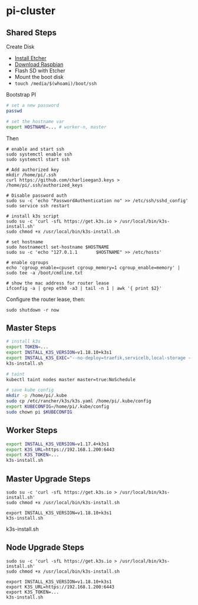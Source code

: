 # pi-cluster

## Shared Steps

Create Disk

* [Install Etcher](https://www.balena.io/etcher)
* [Download Raspbian](https://downloads.raspberrypi.org/raspbian_lite_latest)
* Flash SD with Etcher
* Mount the boot disk
* `touch /media/$(whoami)/boot/ssh`

Bootstrap PI

```bash
# set a new password
passwd

# set the hostname var
export HOSTNAME=... # worker-n, master
```

Then

```
# enable and start ssh
sudo systemctl enable ssh
sudo systemctl start ssh

# Add authorized key
mkdir /home/pi/.ssh
curl https://github.com/charlieegan3.keys > /home/pi/.ssh/authorized_keys

# Disable password auth
sudo su -c 'echo "PasswordAuthentication no" >> /etc/ssh/sshd_config'
sudo service ssh restart

# install k3s script
sudo su -c 'curl -sfL https://get.k3s.io > /usr/local/bin/k3s-install.sh'
sudo chmod +x /usr/local/bin/k3s-install.sh

# set hostname
sudo hostnamectl set-hostname $HOSTNAME
sudo su -c 'echo "127.0.1.1       $HOSTNAME" >> /etc/hosts'

# enable cgroups
echo 'cgroup_enable=cpuset cgroup_memory=1 cgroup_enable=memory' | sudo tee -a /boot/cmdline.txt

# show the mac address for router lease
ifconfig -a | grep eth0 -a3 | tail -n 1 | awk '{ print $2}'
```

Configure the router lease, then:

```
sudo shutdown -r now
```

## Master Steps

```bash
# install k3s
export TOKEN=...
export INSTALL_K3S_VERSION=v1.18.10+k3s1
export INSTALL_K3S_EXEC="--no-deploy=traefik,servicelb,local-storage --token=$TOKEN"
k3s-install.sh

# taint
kubectl taint nodes master master=true:NoSchedule

# save kube config
mkdir -p /home/pi/.kube
sudo cp /etc/rancher/k3s/k3s.yaml /home/pi/.kube/config
export KUBECONFIG=/home/pi/.kube/config
sudo chown pi $KUBECONFIG
```

## Worker Steps

```bash
export INSTALL_K3S_VERSION=v1.17.4+k3s1
export K3S_URL=https://192.168.1.200:6443
export K3S_TOKEN=...
k3s-install.sh
```

## Master Upgrade Steps

```
sudo su -c 'curl -sfL https://get.k3s.io > /usr/local/bin/k3s-install.sh'
sudo chmod +x /usr/local/bin/k3s-install.sh

export INSTALL_K3S_VERSION=v1.18.10+k3s1
k3s-install.sh
```

k3s-install.sh
## Node Upgrade Steps

```
sudo su -c 'curl -sfL https://get.k3s.io > /usr/local/bin/k3s-install.sh'
sudo chmod +x /usr/local/bin/k3s-install.sh

export INSTALL_K3S_VERSION=v1.18.10+k3s1
export K3S_URL=https://192.168.1.200:6443
export K3S_TOKEN=...
k3s-install.sh
```
